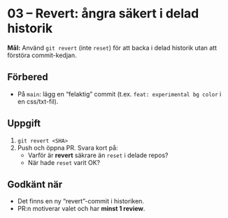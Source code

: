 # 03 – Revert: ångra säkert i delad historik

**Mål:** Använd `git revert` (inte `reset`) för att backa i delad historik utan att förstöra commit-kedjan.

## Förbered
- På `main`: lägg en “felaktig” commit (t.ex. `feat: experimental bg color` i en css/txt-fil).

## Uppgift
1. `git revert <SHA>`
2. Push och öppna PR. Svara kort på:
   - Varför är **revert** säkrare än `reset` i delade repos?
   - När hade `reset` varit OK?

## Godkänt när
- Det finns en ny “revert”-commit i historiken.
- PR:n motiverar valet och har **minst 1 review**.
